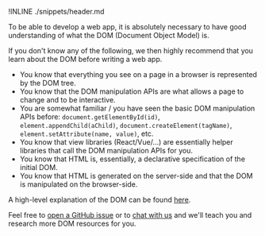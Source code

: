 !INLINE ./snippets/header.md

To be able to develop a web app,
it is absolutely necessary to have good understanding of what the DOM (Document Object Model) is.

If you don't know any of the following,
we then highly recommend that you learn about the DOM before writing a web app.
- You know that everything you see on a page in a browser is represented by the DOM tree.
- You know that the DOM manipulation APIs are what allows a page to change and to be interactive.
- You are somewhat familiar / you have seen the basic DOM manipulation APIs before: `document.getElementById(id)`, `element.appendChild(aChild)`, `document.createElement(tagName)`, `element.setAttribute(name, value)`, etc.
- You know that view libraries (React/Vue/...) are essentially helper libraries that call the DOM manipulation APIs for you.
- You know that HTML is, essentially, a declarative specification of the initial DOM.
- You know that HTML is generated on the server-side and that the DOM is manipulated on the browser-side.

A high-level explanation of the DOM can be found [here](https://css-tricks.com/dom/).

Feel free to [open a GitHub issue](https://github.com/reframejs/goldpage/issues/new)
or to [chat with us](https://discord.gg/kqXf65G) and we'll teach you and research more DOM resources for you.

